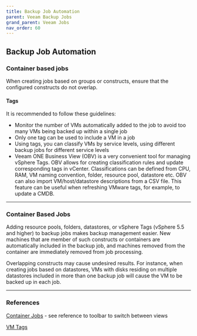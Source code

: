```yaml
---
title: Backup Job Automation
parent: Veeam Backup Jobs
grand_parent: Veeam Jobs
nav_order: 60
---
```

## Backup Job Automation

### Container based jobs

When creating jobs based on groups or constructs, ensure that the configured constructs do not overlap.

#### Tags
It is recommended to follow these guidelines:

-   Monitor the number of VMs automatically added to the job to avoid too many VMs being backed up within a single job
-   Only one tag can be used to include a VM in a job
-   Using tags, you can classify VMs by service levels, using different backup jobs for different service levels
-   Veeam ONE Business View (OBV) is a very convenient tool for managing vSphere Tags. OBV allows for creating classification rules and update corresponding
tags in vCenter. Classifications can be defined from CPU, RAM, VM naming convention, folder, resource pool, datastore etc. OBV can also import VM/host/datastore descriptions from a CSV file. This feature can be useful when refreshing VMware tags, for example, to update a CMDB.

<hr>

###  Container Based Jobs

Adding resource pools, folders, datastores, or vSphere Tags (vSphere 5.5 and higher) to backup jobs makes backup management easier. New machines that are
member of such constructs or containers are automatically included in the backup job, and machines removed from the container are immediately removed from
job processing.

Overlapping constructs may cause undesired results. For instance, when creating jobs based on datastores, VMs with disks residing on multiple datastores included in more than one backup job will cause the VM to be backed up in each job.

<hr>

### References

[Container Jobs](https://helpcenter.veeam.com/docs/backup/vsphere/backup_job_vms_vm.html?ver=100) - see reference to toolbar to switch between views

[VM Tags](https://helpcenter.veeam.com/docs/backup/vsphere/vm_tags.html?ver=100)
